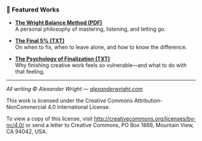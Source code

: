 ### 📘 Featured Works

- **[The Wright Balance Method (PDF)](The-Wright-Balance-Method.pdf)**  
  A personal philosophy of mastering, listening, and letting go.

- **[The Final 5% (TXT)](The-Final-5-Percent.txt)**  
  On when to fix, when to leave alone, and how to know the difference.

- **[The Psychology of Finalization (TXT)](The-Psychology-of-Finalization.txt)**  
  Why finishing creative work feels so vulnerable—and what to do with that feeling.

---

*All writing © Alexander Wright — [alexanderwright.com](https://alexanderwright.com)*

This work is licensed under the Creative Commons Attribution-NonCommercial 4.0 International License.

To view a copy of this license, visit http://creativecommons.org/licenses/by-nc/4.0/ or send a letter to Creative Commons, PO Box 1866, Mountain View, CA 94042, USA.
